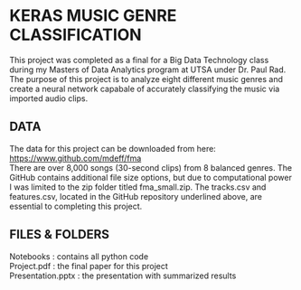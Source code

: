 # KERAS MUSIC GENRE CLASSIFICATION
This project was completed as a final for a Big Data Technology class during my Masters of Data Analytics program at UTSA under Dr. Paul Rad. The purpose of this project is to analyze eight different music genres and create a neural network capabale of accurately classifying the music via imported audio clips.

## DATA
The data for this project can be downloaded from here: https://www.github.com/mdeff/fma </br>
There are over 8,000 songs (30-second clips) from 8 balanced genres. The GitHub contains additional file size options, but due to computational power I was limited to the zip folder titled fma_small.zip. The tracks.csv and features.csv, located in the GitHub repository underlined above, are essential to completing this project.

## FILES & FOLDERS
Notebooks : contains all python code </br>
Project.pdf : the final paper for this project </br>
Presentation.pptx : the presentation with summarized results
